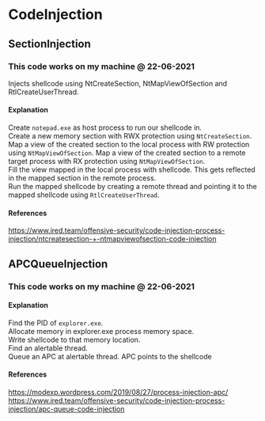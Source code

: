 # CodeInjection

## SectionInjection
### This code works on my machine @ 22-06-2021
Injects shellcode using NtCreateSection, NtMapViewOfSection and RtlCreateUserThread.  
#### Explanation
Create `notepad.exe` as host process to run our shellcode in.  
Create a new memory section with RWX protection using `NtCreateSection`.  
Map a view of the created section to the local process with RW protection using `NtMapViewOfSection`.
Map a view of the created section to a remote target process with RX protection using `NtMapViewOfSection`.  
Fill the view mapped in the local process with shellcode. This gets reflected in the mapped section in the remote process.  
Run the mapped shellcode by creating a remote thread and pointing it to the mapped shellcode using `RtlCreateUserThread`.
#### References
https://www.ired.team/offensive-security/code-injection-process-injection/ntcreatesection-+-ntmapviewofsection-code-injection

## APCQueueInjection
### This code works on my machine @ 22-06-2021
#### Explanation
Find the PID of `explorer.exe`.  
Allocate memory in explorer.exe process memory space.  
Write shellcode to that memory location.  
Find an alertable thread.  
Queue an APC at alertable thread. APC points to the shellcode
#### References
https://modexp.wordpress.com/2019/08/27/process-injection-apc/  
https://www.ired.team/offensive-security/code-injection-process-injection/apc-queue-code-injection
